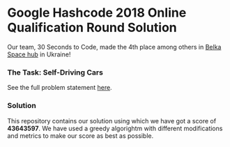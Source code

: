 # Google Hashcode 2018 Online Qualification Round Solution

Our team, 30 Seconds to Code, made the 4th place among others in [Belka Space hub](https://www.facebook.com/events/1469677526461097/)
in Ukraine!

### The Task: Self-Driving Cars

See the full problem statement [here](task_online_qualification_round_2018.pdf).

### Solution

This repository contains our solution using which we have got a score of **43643597**. We have used a greedy
algorightm with different modifications and metrics to make our score as best as possible.
